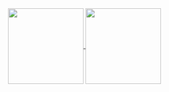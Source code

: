 <div align="center">
<a href="https://github.com/Orcha02">
  <img align="center" height="150px" src="https://github-readme-stats.vercel.app/api?username=Orcha02&theme=tokyonight&showicons=truehide_border=true&hide_title=true"/>
</a>
<a href="https://github.com/Orcha02">
  <img align="center" height="150px" src="https://github-readme-stats.vercel.app/api/top-langs/?username=Orcha02&layout=compact&&theme=tokyonight&showicons=true&hide_border=true&hide_title=true&langs_count=6"/>
</a>
</div>
